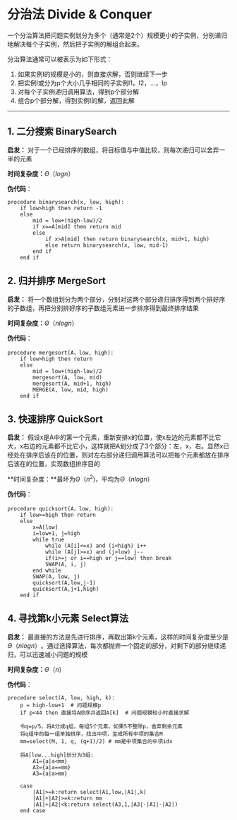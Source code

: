 # 分治法 Divide & Conquer

一个分治算法把问题实例划分为多个（通常是2个）规模更小的子实例，分别递归地解决每个子实例，然后把子实例的解组合起来。

分治算法通常可以被表示为如下形式：

1. 如果实例I的规模是小的，则直接求解，否则继续下一步
2. 把实例I或分为p个大小几乎相同的子实例I1，I2，...，Ip
3. 对每个子实例递归调用算法，得到p个部分解
4. 组合p个部分解，得到实例I的解，返回此解

------

## 1.  二分搜索 BinarySearch

**启发：** 对于一个已经排序的数组，将目标值与中值比较，则每次递归可以舍弃一半的元素

**时间复杂度：**$\Theta（logn）$

**伪代码**：

```
procedure binarysearch(x, low, high):
	if low>high then return -1
	else 
		mid = low+(high-low)/2
		if x==A[mid] then return mid
		else
			if x>A[mid] then return binarysearch(x, mid+1, high)
			else return binarysearch(x, low, mid-1)
		end if
	end if
```



## 2.  归并排序 MergeSort

**启发：** 将一个数组划分为两个部分，分别对这两个部分递归排序得到两个排好序的子数组，再把分别排好序的子数组元素进一步排序得到最终排序结果

**时间复杂度：**$\Theta（nlogn）$

**伪代码**：

```
procedure mergesort(A，low, high):
	if low>high then return
	else 
		mid = low+(high-low)/2
		mergesort(A, low, mid)
		mergesort(A, mid+1, high)
		MERGE(A, low, mid, high)
	end if
```



## 3.  快速排序 QuickSort

**启发：** 假设x是A中的第一个元素，重新安排x的位置，使x左边的元素都不比它大，x右边的元素都不比它小，这样就把A划分成了3个部分：左，x，右。显然x已经处在排序后该在的位置，则对左右部分递归调用算法可以把每个元素都放在排序后该在的位置，实现数组排序目的

**时间复杂度：**最坏为$\Theta（n^2)$，平均为$\Theta（nlogn）$

**伪代码**：

```
procedure quicksort(A，low, high):
	if low>=high then return
	else
        x=A[low]
        i=low+1, j=high
        while true
            while (A[i]<=x) and (i<high) i++
            while (A[j]>=x) and (j>low) j--
            if(i>=j or i==high or j==low) then break
            SWAP(A, i, j)
        end while
        SWAP(A, low, j)
        quicksort(A,low,j-1)
        quicksort(A,j+1,high)
    end if
```



## 4. 寻找第k小元素 Select算法

**启发：** 最直接的方法是先进行排序，再取出第k个元素，这样的时间复杂度至少是$\Theta（nlogn）​$。通过选择算法，每次都抛弃一个固定的部分，对剩下的部分继续递归，可以迅速减小问题的规模

**时间复杂度：**$\Theta（n）​$

**伪代码**：

```
procedure select(A, low, high, k):
	p = high-low+1	# 问题规模p
	if p<44 then 直接将A排序并返回A[k]	# 问题规模较小时直接求解
	
	令q=p/5，将A分成q组，每组5个元素。如果5不整除p，舍弃剩余元素
	将q组中的每一组单独排序，找出中项，生成所有中项的集合M
	mm=select(M, 1, q, (q+1)/2) # mm是中项集合的中项idx
	
	将A[low...high]划分为3组:
        A1={a|a<mm}
        A2={a|a==mm}
        A3={a|a>mm}
	
	case
		|A1|>=k:return select(A1,low,|A1|,k)
		|A1|+|A2|>=k:return mm
		|A1|+|A2|<k:return select(A3,1,|A3|-|A1|-|A2|)
	end case
```



